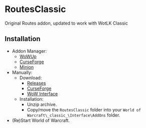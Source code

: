# RoutesClassic
Original Routes addon, updated to work with WotLK Classic

## Installation
* Addon Manager:
  * [WoWUp](https://wowup.io/)
  * [CurseForge](https://curseforge.overwolf.com/?addonId=356845&fileId=3308056)
  * [Minion](https://minion.mmoui.com/)
* Manually:
  * Download:
    * [Releases](https://github.com/JohnCWakley/routes-classic/releases)
    * [CurseForge](https://www.curseforge.com/wow/addons/routesclassic)
    * [WoW Interface](https://www.wowinterface.com/downloads/info26098-FaceMelterClassic.html)
  * Installation:
    * Unzip archive.
    * Copy/move the `RoutesClassic` folder into your `World of Warcraft\_classic_\Interface\AddOns` folder.
* (Re)Start World of Warcraft.
